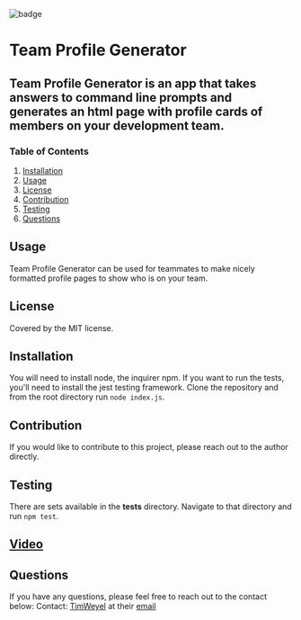 
![badge](https://img.shields.io/badge/license-MIT-brightgreen)

# Team Profile Generator

## Team Profile Generator is an app that takes answers to command line prompts and generates an html page with profile cards of members on your development team.

### Table of Contents
1. [Installation](#installation)
2. [Usage](#usage)
3. [License](#license)
4. [Contribution](#contribution)
5. [Testing](#testing)
6. [Questions](#questions)

## Usage
Team Profile Generator can be used for teammates to make nicely formatted profile pages to show who is on your team.

## License
Covered by the MIT license.

## Installation
You will need to install node, the inquirer npm. If you want to run the tests, you'll need to install the jest testing framework. Clone the repository and from the root directory run `node index.js`.

## Contribution
If you would like to contribute to this project, please reach out to the author directly.

## Testing
There are sets available in the __tests__ directory. Navigate to that directory and run `npm test`.

## [Video](https://drive.google.com/file/d/1L6c42ry6EkJ47c_qy3WkGgTL-nUWSJBE/view)

## Questions
If you have any questions, please feel free to reach out to the contact below:
Contact: 
[TimWeyel](https://github.com/TimWeyel) at their [email](mailto:%20tweyel@gmail.com) </br>
